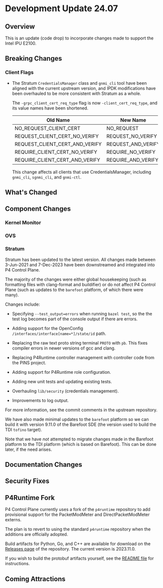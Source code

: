 # Development Update 24.07

## Overview

This is an update (code drop) to incorporate changes made to support
the Intel IPU E2100.

## Breaking Changes

### Client Flags

- The Stratum `CredentialsManager` class and `gnmi_cli` tool have been aligned
  with the current upstream version, and IPDK modifications have been
  overhauled to be more consistent with Stratum as a whole.

  The `-grpc_client_cert_req_type` flag is now `-client_cert_req_type`, and
  its value names have been shortened.

  | Old Name | New Name |
  | -------- | -------- |
  | NO_REQUEST_CLIENT_CERT | NO_REQUEST |
  | REQUEST_CLIENT_CERT_NO_VERIFY | REQUEST_NO_VERIFY |
  | REQUEST_CLIENT_CERT_AND_VERIFY | REQUEST_AND_VERIFY |
  | REQUIRE_CLIENT_CERT_NO_VERIFY | REQUIRE_NO_VERIFY |
  | REQUIRE_CLIENT_CERT_AND_VERIFY | REQUIRE_AND_VERIFY |

  This change affects all clients that use CredentialsManager, including
  `gnmi_cli`, `sgnmi_cli`, and `gnmi-ctl`.

## What's Changed

## Component Changes

### Kernel Monitor

### OVS

### Stratum

Stratum has been updated to the latest version. All changes made between
3-Jun-2021 and 7-Dec-2023 have been downstreamed and integrated into
P4 Control Plane.

The majority of the changes were either global housekeeping (such as
formatting files with clang-format and buildifier) or do not affect
P4 Control Plane (such as updates to the `barefoot` platform, of which
there were many).

Changes include:

- Specifying `--test_output=errors` when running `bazel test`, so the
  the test log becomes part of the console output if there are errors.

- Adding support for the OpenConfig `/interfaces/interface[name=*]/state/id`
  path.

- Replacing the raw text proto string terminal `PROTO` with `pb`. This
  fixes compiler errors in newer versions of gcc and clang.

- Replacing P4Runtime controller management with controller code from the
  PINS project.

- Adding support for P4Runtime role configuration.

- Adding new unit tests and updating existing tests.

- Overhauling `lib/security` (credentials management).

- Improvements to log output.

For more information, see the commit comments in the upstream repository.

We have also made minimal updates to the `barefoot` platform so we can
build it with version 9.11.0 of the Barefoot SDE (the version used to
build the TDI `tofino` target).

Note that we have _not_ attempted to migrate changes made in the Barefoot
platform to the TDI platform (which is based on Barefoot).
This can be done later, if the need arises.

## Documentation Changes

## Security Fixes

## P4Runtime Fork

P4 Control Plane currently uses a fork of the `p4runtime` repository to
add provisional support for the PacketModMeter and DirectPacketModMeter
externs.

The plan is to revert to using the standard `p4runtime` repository when
the additions are officially adopted.

Build artifacts for Python, Go, and C++ are available for download on the
[Releases page](https://github.com/ipdk-io/p4runtime-dev/releases)
of the repository. The current version is 2023.11.0.

If you wish to build the protobuf artifacts yourself, see the
[README file](https://github.com/ipdk-io/networking-recipe/blob/main/protobufs/README.md)
for instructions.

## Coming Attractions
